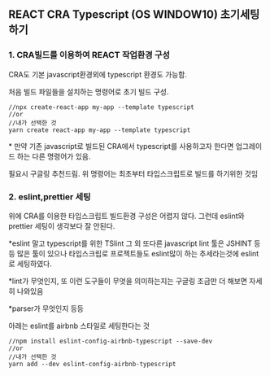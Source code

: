 ## REACT CRA Typescript (OS WINDOW10)  초기세팅하기

### 1. CRA빌드를 이용하여 REACT 작업환경 구성

CRA도 기본 javascript환경외에 typescript 환경도 가능함.

처음 빌드 파일들을 설치하는 명령어로 초기 빌드 구성.

```tsx
//npx create-react-app my-app --template typescript
//or
//내가 선택한 것
yarn create react-app my-app --template typescript
```

\* 만약 기존 javascript로 빌드된 CRA에서 typescript를 사용하고자 한다면 업그레이드 하는 다른 명령어가 있음. 

필요시 구글링 추천드림. 위 명령어는 최초부터 타입스크립트로 빌드를 하기위한 것임



### 2. eslint,prettier 세팅

위에 CRA를 이용한 타입스크립트 빌드환경 구성은 어렵지 않다. 그런데 eslint와 prettier 세팅이 생각보다 잘 안된다. 

\*eslint 말고 typescript를 위한 TSlint 그 외 또다른 javascript lint 툴은 JSHINT 등등 많은 툴이 있으나 타입스크립로 프로젝트들도 eslint많이 하는 추세라는것에 eslint로 세팅하였다.

\*lint가 무엇인지, 또 이런 도구들이 무엇을 의미하는지는 구글링 조금만 더 해보면 자세히 나와있음

\*parser가 무엇인지 등등



아래는 eslint를 airbnb 스타일로 세팅한다는 것


```tsx
//npm install eslint-config-airbnb-typescript --save-dev
//or
//내가 선택한 것
yarn add --dev eslint-config-airbnb-typescript
```
